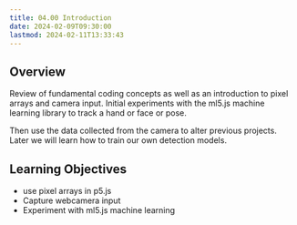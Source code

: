 ```yaml
---
title: 04.00 Introduction
date: 2024-02-09T09:30:00
lastmod: 2024-02-11T13:33:43
---
```


## Overview

Review of fundamental coding concepts as well as an introduction to pixel arrays and camera input. Initial experiments with the ml5.js machine learning library to track a hand or face or pose.

Then use the data collected from the camera to alter previous projects. Later we will learn how to train our own detection models.

## Learning Objectives

- use pixel arrays in p5.js
- Capture webcamera input
- Experiment with ml5.js machine learning
